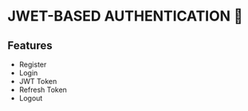 #  JWET-BASED AUTHENTICATION 🔐

## Features

- Register
- Login
- JWT Token
- Refresh Token
- Logout